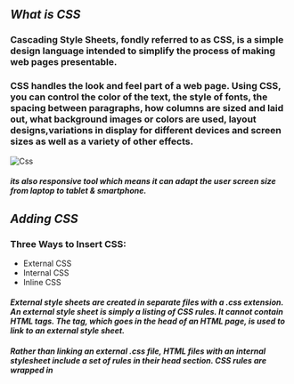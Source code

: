 ## ***What is CSS***
### Cascading Style Sheets, fondly referred to as CSS, is a simple design language intended to simplify the process of making web pages presentable.

### CSS handles the look and feel part of a web page. Using CSS, you can control the color of the text, the style of fonts, the spacing between paragraphs, how columns are sized and laid out, what background images or colors are used, layout designs,variations in display for different devices and screen sizes as well as a variety of other effects.

![Css](https://uploads.toptal.io/blog/image/91410/toptal-blog-image-1436925028725-c847f13bca44c07a38b910a697bef4c7.jpg)

#### *its also responsive tool which means it can adapt the user screen size from laptop to tablet & smartphone.*

## ***Adding CSS***
### Three Ways to Insert CSS:

- External CSS
- Internal CSS
- Inline CSS

#### *External style sheets are created in separate files with a .css extension. An external style sheet is simply a listing of CSS rules. It cannot contain HTML tags. The <link> tag, which goes in the head of an HTML page, is used to link to an external style sheet.*
#### *Rather than linking an external .css file, HTML files with an internal stylesheet include a set of rules in their head section. CSS rules are wrapped in <style> tags*
#### * Inline styles are applied directly to an element in your HTML code. They use the style attribute, followed by regular CSS properties.*
![css types](https://www.bitdegree.org/learn/storage/media/images/8c4493d3-110c-4a95-8b70-7626ce2d2f4e.jpg)

